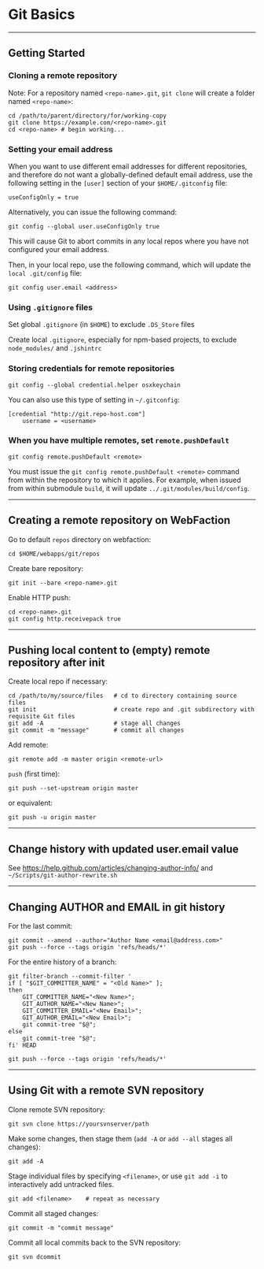 # Git Basics

----------------------------------------------------------------
## Getting Started

### Cloning a remote repository

Note: For a repository named `<repo-name>.git`, `git clone` will
create a folder named `<repo-name>`:

    cd /path/to/parent/directory/for/working-copy
    git clone https://example.com/<repo-name>.git
    cd <repo-name> # begin working...

### Setting your email address

When you want to use different email addresses for different
repositories, and therefore do not want a globally-defined
default email address, use the following setting in the `[user]`
section of your `$HOME/.gitconfig` file:

    useConfigOnly = true

Alternatively, you can issue the following command:

    git config --global user.useConfigOnly true

This will cause Git to abort commits in any local repos where
you have not configured your email address.

Then, in your local repo, use the following command, which
will update the `local .git/config` file:

    git config user.email <address>

### Using `.gitignore` files

Set global `.gitignore` (in `$HOME`) to exclude `.DS_Store` files

Create local `.gitignore`, especially for npm-based projects,
to exclude `node_modules/` and `.jshintrc`

### Storing credentials for remote repositories

    git config --global credential.helper osxkeychain

You can also use this type of setting in `~/.gitconfig`:

    [credential "http://git.repo-host.com"]
        username = <username>

### When you have multiple remotes, set `remote.pushDefault`

    git config remote.pushDefault <remote>

You must issue the `git config remote.pushDefault <remote>`
command from within the repository to which it applies. For
example, when issued from within submodule `build`, it will
update `../.git/modules/build/config`.

----------------------------------------------------------------
## Creating a remote repository on WebFaction

Go to default `repos` directory on webfaction:

    cd $HOME/webapps/git/repos

Create bare repository:

    git init --bare <repo-name>.git

Enable HTTP push:

    cd <repo-name>.git
    git config http.receivepack true

----------------------------------------------------------------
## Pushing local content to (empty) remote repository after init

Create local repo if necessary:

    cd /path/to/my/source/files   # cd to directory containing source files
    git init                      # create repo and .git subdirectory with requisite Git files
    git add -A                    # stage all changes
    git commit -m "message"       # commit all changes

Add remote:

    git remote add -m master origin <remote-url>

`push` (first time):

    git push --set-upstream origin master

or equivalent:

    git push -u origin master

----------------------------------------------------------------
## Change history with updated user.email value

See https://help.github.com/articles/changing-author-info/
and `~/Scripts/git-author-rewrite.sh`

----------------------------------------------------------------
## Changing AUTHOR and EMAIL in git history

For the last commit:

    git commit --amend --author="Author Name <email@address.com>"
    git push --force --tags origin 'refs/heads/*'

For the entire history of a branch:

    git filter-branch --commit-filter '
    if [ "$GIT_COMMITTER_NAME" = "<Old Name>" ];
    then
        GIT_COMMITTER_NAME="<New Name>";
        GIT_AUTHOR_NAME="<New Name>";
        GIT_COMMITTER_EMAIL="<New Email>";
        GIT_AUTHOR_EMAIL="<New Email>";
        git commit-tree "$@";
    else
        git commit-tree "$@";
    fi' HEAD

    git push --force --tags origin 'refs/heads/*'

----------------------------------------------------------------
## Using Git with a remote SVN repository

Clone remote SVN repository:

    git svn clone https://yoursvnserver/path

Make some changes, then stage them (`add -A` or `add --all`
stages all changes):

    git add -A

Stage individual files by specifying `<filename>`, or use
`git add -i` to interactively add untracked files.

    git add <filename>    # repeat as necessary

Commit all staged changes:

    git commit -m "commit message"

Commit all local commits back to the SVN repository:

    git svn dcommit

